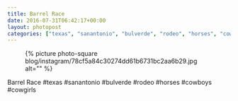 ```yaml
---
title: Barrel Race
date: 2016-07-31T06:42:17+00:00
layout: photopost
categories: ["texas", "sanantonio", "bulverde", "rodeo", "horses", "cowboys", "cowgirls", "photos", "instagram"]
---
```


<figure class="photo photo--square">
  {% picture photo-square blog/instagram/78cf5a84c30274dd61b6731bc2aa6b29.jpg alt="" %}
</figure>

Barrel Race
#texas #sanantonio #bulverde #rodeo #horses #cowboys #cowgirls
